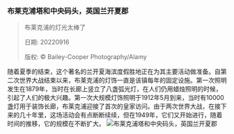 ### 布莱克浦塔和中央码头，英国兰开夏郡
> 布莱克浦的灯光太棒了> > 日期: 20220916> > 版权: © Bailey-Cooper Photography/Alamy
   
 随着夏季的结束，这个著名的兰开夏海滨度假胜地正在为其主要活动做准备。自第二次世界大战结束以来，布莱克浦的灯饰一直是该镇每年的固定设施。第一次照明发生在1879年，当时在长廊上竖立了八盏弧光灯，在人们仍用蜡烛照明的时候，引起了人们的极大兴趣。第一次大规模灯饰照明于1912年5月到来，当时有10000盏灯用于装饰长廊，布莱克浦迎接了首次的皇家访问。由于两次世界大战，在接下来的几十年里，这场活动会有点断断续续，但在1949年，它们又开始进行，随着时间的推移，它的规模在不断扩大。
![布莱克浦塔和中央码头，英国兰开夏郡](https://s.cn.bing.net/th?id=OHR.BlackpoolBeach_ZH-CN2646268897_1920x1080.jpg&rf=LaDigue_1920x1080.jpg)